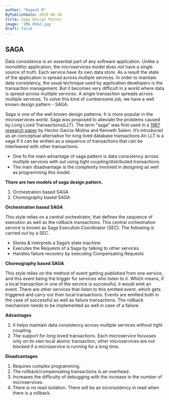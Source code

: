 ```yaml
---
author: "Ragesh R"
ByPublishDate: 2019-08-18
title: Saga Design Patter
image: 'IMG_0562.jpg'
draft: false
---
```


## SAGA
Data consistence is an essential part of any software application. Unlike a monolithic application, the microservices model does not have a single source of truth. Each service have its own data store. As a result the state of the application is spread across multiple services. In order to maintain data consistency, the usual technique used by application developers is the transaction management. But it becomes very difficult in a world where data is spread across multiple services. A single transaction spreads across multiple services. To solve this kind of cumbersome job, we have a well known design pattern - SAGA.

Saga is one of the well known design patterns. It is more popular in the microservices world. Saga was proposed to alleviate the problems caused by Long Lived Transactions(LLT).  The term "saga" was first used in a [1987 research paper](http://www.cs.cornell.edu/andru/cs711/2002fa/reading/sagas.pdf) by Hector Garcia-Molina and Kenneth Salem. It’s introduced as an conceptual alternative for long lived database transactions.An LLT is a saga if it can be written as a sequence of transactions that can be interleaved with other transactions.

 - One fo the main advantage of saga pattern is data consistency across multiple services with out using tight coupling/distributed transactions.
 - The main disadvantage is the complexity involved in designing as well as programming this model.

**There are two models of saga design pattern.**

1. Orchestration based SAGA
2. Choreography based SAGA

**Orchestration based SAGA**

This style relies on a central orchestrator, that defines the sequence of execution as well as the rollback transactions. This central orchestration service is  known as Saga Execution Coordinator (SEC). The following is carried out by a SEC.
  - Stores & interprets a Saga’s state machine
  - Executes the Requests of a Saga by talking to other services
  - Handles failure recovery by executing Compensating Requests

**Choreography based SAGA**

This style relies on the method of event getting published from one service, and this event being the trigger for services who listen to it. Which means, if a local transaction in one of the service is successful, it would emit an event. There are other services that listen to this emitted event, which gets triggered and carry out their local transactions. Events are emitted both in the case of successful as well as failure transactions. The rollback mechanism needs to be implemented as well in case of a failure.

**Advantages**

  1. It helps maintain data consistency across multiple services without tight coupling.
  2. The support for long loved transactions. Each microservice focusses only on its own local atomic transaction, other microservices are not blocked if a microservice is running for a long time.


**Disadvantages**

  1. Requires complex programming.
  2. The rollback/compensating transactions is an overhead.
  3. Increases the difficulty of debugging with the increase in the number of microservices.
  4. There is no read isolation. There will be an inconsistency in read when there is a rollback.
